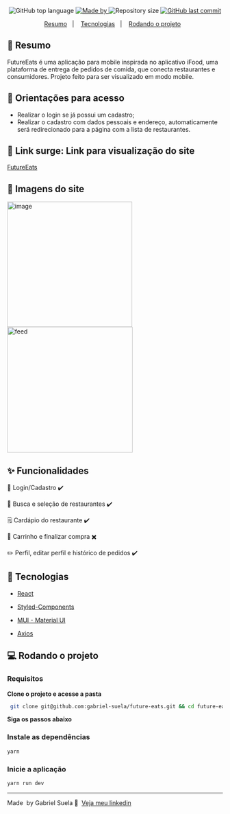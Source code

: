 <p align="center">
  <img alt="GitHub top language" src="https://img.shields.io/github/languages/top/gabriel-suela/future-eatss?color=5CB646">
  <a href="https://www.linkedin.com/in/gabriel-suela/" target="_blank" rel="noopener noreferrer">
    <img alt="Made by" src="https://img.shields.io/badge/made%20by-Gabriel%20Suela-5CB646">
  </a>
  <img alt="Repository size" src="https://img.shields.io/github/repo-size/gabriel-suela/future-eatss?color=5CB646">
  <a href="https://github.com/gabriel-suela/softwrap-api/commits">
    <img alt="GitHub last commit" src="https://img.shields.io/github/last-commit/gabriel-suela/future-eatss?color=5CB646">
  </a>
<p align="center">
  <a href="#-resumo">Resumo</a>&nbsp;&nbsp;&nbsp;|&nbsp;&nbsp;&nbsp;
  <a href="#-tecnologias">Tecnologias</a>&nbsp;&nbsp;&nbsp;|&nbsp;&nbsp;&nbsp;
  <a href="#-rodando-o-projeto">Rodando o projeto</a>&nbsp;&nbsp;&nbsp;
</p>

## 🎯 Resumo

<p>FutureEats é uma aplicação para mobile inspirada no aplicativo iFood, uma plataforma de entrega de pedidos de comida, que conecta restaurantes e consumidores.
Projeto feito para ser visualizado em modo mobile.
</p>

<h2 id="orientacoes">🚨 Orientações para acesso</h2>

- Realizar o login se já possui um cadastro;
- Realizar o cadastro com dados pessoais e endereço, automaticamente será redirecionado para a página com a lista de restaurantes.

<h2 id="link">🔗 Link surge: Link para visualização do site</h2>

<a href="https://rough-mind.surge.sh/">FutureEats</a>

<h2 id="imagens">📱 Imagens do site</h2>
<div>
<img align="left" width="292" alt="image" src="https://user-images.githubusercontent.com/96388423/219977536-1974394d-f297-42da-b855-da3183f4e65c.png">
<img  width="293" alt="feed" src="https://user-images.githubusercontent.com/96388423/219976968-6f057536-aa41-40cc-8c7f-b5c65ceb3356.png">

## ✨ Funcionalidades

<p>👤 Login/Cadastro ✔️</p>
<p>🔎 Busca e seleção de restaurantes ✔️</p>
<p>🗒️ Cardápio do restaurante ✔️</p>
<p>🛒 Carrinho e finalizar compra ✖️</p>
<p>✏️ Perfil, editar perfil e histórico de pedidos ✔️</p>

## 🚀 Tecnologias

- [React](https://pt-br.reactjs.org/docs/getting-started.html)

- [Styled-Components](https://styled-components.com/docs)

- [MUI - Material UI](https://mui.com/)

- [Axios](https://github.com/axios/axios)

## 💻 Rodando o projeto

### Requisitos

**Clone o projeto e acesse a pasta**

```bash
 git clone git@github.com:gabriel-suela/future-eats.git && cd future-eats
```

**Siga os passos abaixo**

### Instale as dependências

```bash
yarn
```

### Inicie a aplicação

```bash
yarn run dev
```

---

Made &nbsp;by Gabriel Suela 👋 &nbsp;[Veja meu linkedin](https://www.linkedin.com/in/gabriel-suela/)

